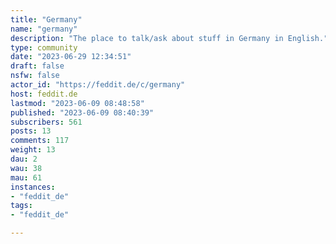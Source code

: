 ```yaml
---
title: "Germany" 
name: "germany"
description: "The place to talk/ask about stuff in Germany in English."
type: community
date: "2023-06-29 12:34:51"
draft: false
nsfw: false
actor_id: "https://feddit.de/c/germany"
host: feddit.de
lastmod: "2023-06-09 08:48:58"
published: "2023-06-09 08:40:39"
subscribers: 561
posts: 13
comments: 117
weight: 13
dau: 2
wau: 38
mau: 61
instances:
- "feddit_de"
tags: 
- "feddit_de"

---
```

